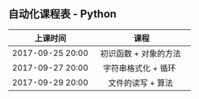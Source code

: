 ##  自动化课程表 - Python

| 上课时间           | 课程           |
| ------------- |:-------------:| 
| 2017-09-25  20:00  |   初识函数 + 对象的方法    | 
| 2017-09-27  20:00  |   字符串格式化 + 循环      | 
| 2017-09-29  20:00  |   文件的读写 + 算法    | 
